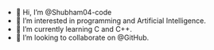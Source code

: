 - 👋 Hi, I’m @Shubham04-code
- 👀 I’m interested in programming and Artificial Intelligence.
- 🌱 I’m currently learning C and C++.
- 💞️ I’m looking to collaborate on @GitHub.

<!---
Shubham04-code/Shubham04-code is a ✨ special ✨ repository because its `README.md` (this file) appears on your GitHub profile.
You can click the Preview link to take a look at your changes.
--->
